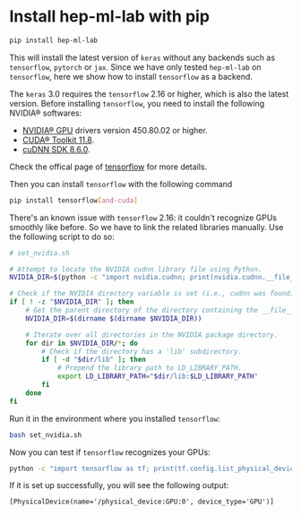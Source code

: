 # Install hep-ml-lab with pip

```bash
pip install hep-ml-lab
```

This will install the latest version of `keras` without any backends such as `tensorflow`, `pytorch` or `jax`. Since we have only tested `hep-ml-lab` on `tensorflow`, here we show how to install `tensorflow` as a backend.

The `keras` 3.0 requires the `tensorflow` 2.16 or higher, which is also the latest version. Before installing `tensorflow`, you need to install the following NVIDIA® softwares:

- [NVIDIA® GPU](https://www.nvidia.com/drivers) drivers version 450.80.02 or higher.
- [CUDA® Toolkit 11.8](https://developer.nvidia.com/cuda-toolkit-archive).
- [cuDNN SDK 8.6.0](https://developer.nvidia.com/cudnn).

Check the offical page of [tensorflow](https://www.tensorflow.org/install/pip) for more details.

Then you can install `tensorflow` with the following command

```bash
pip install tensorflow[and-cuda]
```

There's an known issue with `tensorflow` 2.16: it couldn't recognize GPUs smoothly like before. So we have to link the related libraries manually. Use the following script to do so:

```bash
# set_nvidia.sh

# Attempt to locate the NVIDIA cudnn library file using Python.
NVIDIA_DIR=$(python -c "import nvidia.cudnn; print(nvidia.cudnn.__file__)" 2>/dev/null)

# Check if the NVIDIA directory variable is set (i.e., cudnn was found).
if [ ! -z "$NVIDIA_DIR" ]; then
    # Get the parent directory of the directory containing the __file__
    NVIDIA_DIR=$(dirname $(dirname $NVIDIA_DIR))

    # Iterate over all directories in the NVIDIA package directory.
    for dir in $NVIDIA_DIR/*; do
        # Check if the directory has a 'lib' subdirectory.
        if [ -d "$dir/lib" ]; then
            # Prepend the library path to LD_LIBRARY_PATH.
            export LD_LIBRARY_PATH="$dir/lib:$LD_LIBRARY_PATH"
        fi
    done
fi
```

Run it in the environment where you installed `tensorflow`:

```bash
bash set_nvidia.sh
```

Now you can test if `tensorflow` recognizes your GPUs:

```bash
python -c "import tensorflow as tf; print(tf.config.list_physical_devices('GPU'))"
```

If it is set up successfully, you will see the following output:
```
[PhysicalDevice(name='/physical_device:GPU:0', device_type='GPU')]
```
